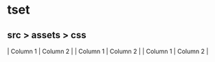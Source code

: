 # tset

## src > assets > css

| Column 1 | Column 2 |
| Column 1 | Column 2 |
| Column 1 | Column 2 |
